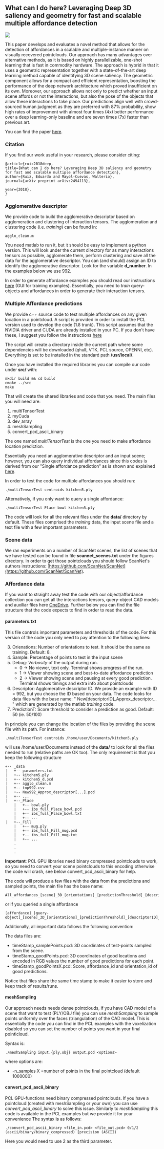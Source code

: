 ## What can I do here? Leveraging Deep 3D saliency and geometry for fast and scalable multiple affordance detection
![](figures/first_image_scannet.png)

This paper develops and evaluates a novel method that allows for the detection of affordances in a scalable and multiple-instance manner on visually recovered pointclouds. Our approach has many advantages over alternative methods, as it is based on highly parallelizable, one-shot learning that is fast in commodity hardware. The approach is hybrid in that it uses a geometric representation together with a state-of-the-art deep learning method capable of identifying 3D scene saliency. The geometric component allows for a compact and efficient representation, boosting the performance of the deep network architecture which proved insufficient on its own. Moreover, our approach allows not only to predict whether an input scene affords or not the interactions, but also the pose of the objects that allow these interactions to take place. Our predictions align well with crowd-sourced human judgment as they are preferred with 87% probability, show high rates of improvement with almost four times (4x) better performance over a deep learning-only baseline and are seven times (7x) faster than previous art.

You can find the paper [here](https://arxiv.org/abs/1812.00889).

### Citation 
If you find our work useful in your research, please consider citing:

    @article{ruiz2018deep,
    title={What can I do here? Leveraging Deep 3D saliency and geometry for fast and scalable multiple affordance detection},
    author={Ruiz, Eduardo and Mayol-Cuevas, Walterio},
    journal={arXiv preprint arXiv:2494113},

    year={2018},
    }

### Agglomerative descriptor
We provide code to build the agglomerative descriptor based on agglomeration and clustering of interaction tensors. The agglomeration and clustering code (i.e. *training*) can be found in:
```
agglo_clean.m
```
You need matlab to run it, but it should be easy to implement a python version.
This will look under the current directory for as many interactions tensors as possible, agglomerate them, perform clustering and save all the data for the agglomerative descriptor. You can (and should) assign an ID to identify the agglomerative descriptor. Look for the variable **d_number**. In the examples below we use 992.

In order to generate affordance examples you should read our instructions [here](https://github.com/eduard626/interaction-tensor#gui-for-training-examples) (GUI for training examples).
Essentially,  you need to *train* query-objects and affordances in order to generate their interaction tensors. 

### Multiple Affordance predictions

We provide c++ source code to test multiple affordances on any given location in a pointcloud. A script is provided in order to install the PCL version used to develop the code (1.8 trunk). This script assumes that the NVIDIA driver and CUDA are already installed in your PC. If you don't have these, I suggest you follow the instructions [here](https://docs.nvidia.com/cuda/cuda-installation-guide-linux/index.html "NVIDIA")

The script will create a directory inside the current path where some dependencies will be downloaded (qhull, VTK, PCL source, OPENNI, etc). Everything is set to be installed in the standard path **/usr/local/**.

Once you have installed the required libraries you can compile our code under **src/** with:

```
mkdir build && cd build
cmake ../src
make
```

That will create the shared libraries and code that you need. The main files you will need are:

1. multiTensorTest
2. myCuda
3. dev_array
4. meshSampling
5. convert_pcd_ascii_binary

The one named *multiTensorTest* is the one you need to make affordance location prediction. 

Essentially you need an agglomerative descriptor and an input scene; however, you can also query individual affordances since this codes is derived from our "Single affordance prediction" as is shown and explained [here](https://github.com/eduard626/interaction-tensor/blob/master/Testing/README.md).

In order to test the code for multiple affordances you should run:
```
./multiTensorTest centroids kitchen5.ply
```
Alternatively, if you only want to query a single affordance: 

```
./multiTensorTest Place bowl kitchen5.ply
```

The code will look for all the relevant files under the **data/** directory by default. These files comprised the *training* data, the input scene file and a text file with a few important parameters.
### Scene data
We ran experiments on a number of ScanNet scenes, the list of scenes that we have tested can be found in file **scannet_scenes.txt** under the figures directory. In order to get those pointclouds you should follow ScanNet's authors instructions: [https://github.com/ScanNet/ScanNet](https://github.com/ScanNet/ScanNet).
### Affordance data
If you want to straight away test the code with our object/affordance collection you can get all the interactions tensors, query-object CAD models and auxiliar files here [OneDrive](https://uob-my.sharepoint.com/:f:/g/personal/er13827_bristol_ac_uk/EvMja2LCoplCq_h70tSGG4YB7DPaVIF90gMYk7wYaV1vHA?e=vrK9ox).
Further below you can find the file structure that the code expects to find in order to read the data.

#### parameters.txt

This file controls important parameters and thresholds of the code. For this version of the code you only need to pay attention to the following lines:

3. Orienations: Number of orientations to test. It should be the same as training. Default: 8.
4. Sample: Percentage of points to test in the input scene
5. Debug: *Verbosity* of the output during run.
	* 0 -> No viewer, text only. Terminal shows progress of the run.
	* 1 -> Viewer showing scene and best-to-date affordance prediction
	* 2 -> Viewer showing scene and pausing at every good prediction. Terminal shows timings and extra info about pointclouds
6. Descriptor: Agglomerative descriptor ID. We provide an example with ID = 992, but you choose the ID based on your data.
	The code looks for data files with the base name: " New[descriptorID]_Approx_descriptor... " which are generated by the matlab *training* code.
9. PredictionT: Score threshold to consider a prediction as good. Default: 50 (ie. 50/100)



In principle you can change the location of the files by providing the scene file with its path. For instance:
```
./multiTensorTest centroids /home/user/Documents/kitchen5.ply
```

will use /home/user/Documents instead of the **data/** to look for all the files needed to run (relative paths are OK too). The only requirement is that you keep the following structure

```
+-- _data
|   +-- parameters.txt
|   +-- kitchen5.ply
|   +-- kitchen5_d.pcd
|   +-- agglo_clean.m
|   +-- tmp992.csv
|   +-- New992_Approx_descriptor[...].pcd
|   +-- ...
|	+--_Place
	|	+-- bowl.ply
	|	+-- ibs_full_Place_bowl.pcd
	|	+-- ibs_full_Place_bowl.txt
	|	+-- ...
|	+--_Fill
	|	+-- mug.ply
	|	+-- ibs_full_Fill_mug.pcd
	|	+-- ibs_full_Fill_mug.txt
	|	+-- ...
	.
	.
	.
```

**Important**: PCL GPU libraries need binary compressed pointclouds to work, so you need to convert your scene pointclouds to this encoding otherwise the code will crash, see below convert_pcd_ascii_binary for help.

The code will produce a few files with the data from the predictions and sampled points, the main file has the base name:

```
All_affordances_[scene]_3D_[orientations]_[predictionThreshold]_[descriptorID]_[timeStamp].pcd
```
or if you queried a single affordance
```
[affordance]_[query-object]_[scene]_3D_[orientations]_[predictionThreshold]_[descriptorID]_[timeStamp].pcd
```

Additionally, all important data follows the following convention:

The data files are:

* timeStamp_samplePoints.pcd: 3D coordinates of test-points sampled from the scene.
* timeStamp_goodPoints.pcd: 3D coordinates of good locations and encoded in RGB values the number of good predictions for each point.
* timeStamp_goodPointsX.pcd: Score, affordance_id and orientation_id of good predictions.

Notice that files share the same time stamp to make it easier to store and keep track of results/runs.

#### meshSampling

Our approach needs needs dense pointclouds, if you have CAD model of a scene that want to test (PLY/OBJ file) you can use *meshSampling* to sample points uniformly over the faces (triangulation)
of the CAD model. This is essentially the code you can find in the PCL examples with the voxelization disabled so you can set the number of points you want in your final pointlcloud. 

Syntax is:
``` 
./meshSampling input.{ply,obj} output.pcd <options>
```
where options are:
* -n_samples X =number of points in the final pointcloud (default 1000000)

#### convert_pcd_ascii_binary

PCL GPU-functions need binary compressed pointclouds. If you have a pointcloud (created with meshSampling or your own) you can use *convert_pcd_ascii_binary* to solve this issue.
Similarly to *meshSampling* this code is available in the PCL examples but we provide it for your convenience The syntax is as follows:
```
./convert_pcd_ascii_binary <file_in.pcd> <file_out.pcd> 0/1/2 (ascii/binary/binary_compressed) [precision (ASCII)
```

Here you would need to use 2 as the third parameter.